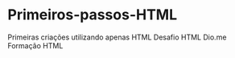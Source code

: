 # Primeiros-passos-HTML
Primeiras criações utilizando apenas HTML 
Desafio HTML Dio.me  Formação HTML 
